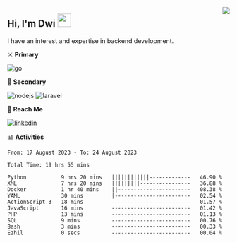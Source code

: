 [<img src="https://komarev.com/ghpvc/?username=masred&color=green&style=flat-square&label=Profile+Views" align="right">](github.com/masred)

## Hi, I'm Dwi <img src="https://raw.githubusercontent.com/MartinHeinz/MartinHeinz/master/wave.gif" width="30px">

I have an interest and expertise in backend development.

⚔️ **Primary**

![go](https://img.shields.io/badge/---?logo=go&label=Golang&style=social)

🔪 **Secondary**

![nodejs](https://img.shields.io/badge/---?logo=node.js&label=Node.js&style=social&logoColor=green)
![laravel](https://img.shields.io/badge/---?logo=laravel&label=Laravel&style=social)

🔗 **Reach Me**

[![linkedin](https://img.shields.io/badge/---?logo=linkedin&label=LinkedIn&style=social)](https://linkedin.com/in/dwifitriyanto)

📊 **Activities**

<!--START_SECTION:waka-->

```all_time
From: 17 August 2023 - To: 24 August 2023

Total Time: 19 hrs 55 mins

Python           9 hrs 20 mins   ||||||||||||-------------   46.90 %
XML              7 hrs 20 mins   |||||||||----------------   36.88 %
Docker           1 hr 40 mins    ||-----------------------   08.38 %
YAML             30 mins         |------------------------   02.54 %
ActionScript 3   18 mins         -------------------------   01.57 %
JavaScript       16 mins         -------------------------   01.42 %
PHP              13 mins         -------------------------   01.13 %
SQL              9 mins          -------------------------   00.76 %
Bash             3 mins          -------------------------   00.33 %
Ezhil            0 secs          -------------------------   00.04 %
```

<!--END_SECTION:waka-->
